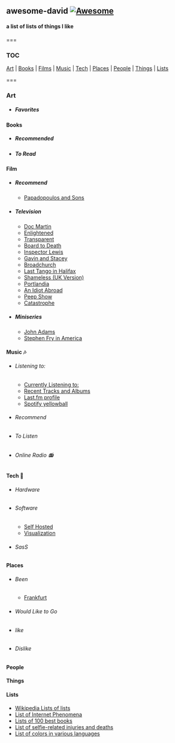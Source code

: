 ## awesome-david   [![Awesome](https://cdn.rawgit.com/sindresorhus/awesome/d7305f38d29fed78fa85652e3a63e154dd8e8829/media/badge.svg)](https://github.com/sindresorhus/awesome)
#### a list of lists of things I like
===

### TOC

[Art](#art) | [Books](#art) | [Films](#film) | [Music](#music) | [Tech](#tech) | [Places](#places) | [People](#people) | [Things](#things) | [Lists](#lists)

===

### Art
  - ##### Favorites
  
  
#### Books
  - ##### Recommended
  - ##### To Read
  
#### Film
  - ##### Recommend
  	- [Papadopoulos and Sons](https://en.wikipedia.org/wiki/Papadopoulos_%26_Sons)
  	
  - ##### Television
    - [Doc Martin](https://en.wikipedia.org/wiki/Doc_Martin)
	- [Enlightened](https://en.wikipedia.org/wiki/Enlightened_%28TV_series%29)
	- [Transparent](https://en.wikipedia.org/wiki/Transparent_%28TV_series%29)
	- [Board to Death](https://en.wikipedia.org/wiki/Bored_to_Death)
	- [Inspector Lewis](<https://en.wikipedia.org/wiki/Lewis_(TV_series)>)
	- [Gavin and Stacey](https://en.wikipedia.org/wiki/Gavin_%26_Stacey)
	- [Broadchurch](https://en.wikipedia.org/wiki/Broadchurch)
	- [Last Tango in Halifax](https://en.wikipedia.org/wiki/Last_Tango_in_Halifax)
	- [Shameless (UK Version)](<https://en.wikipedia.org/wiki/Shameless_(UK_TV_series)>)
	- [Portlandia](<https://en.wikipedia.org/wiki/Portlandia_(TV_series)>)
	- [An Idiot Abroad](https://en.wikipedia.org/wiki/An_Idiot_Abroad)
	- [Peep Show](<https://en.wikipedia.org/wiki/Peep_Show_(TV_series)>)
	- [Catastrophe](<https://en.wikipedia.org/wiki/Catastrophe_(2015_TV_series)>)
	
- ##### Miniseries
 	- [John Adams](<https://en.wikipedia.org/wiki/John_Adams_(miniseries)>)
 	- [Stephen Fry in America](https://en.wikipedia.org/wiki/Stephen_Fry_in_America)
	
#### Music :notes:
  - ###### Listening to:
  	- [Currently Listening to:](https://davidawindham.com/studio/music)
    - [Recent Tracks and Albums](https://davidawindham.com/studio/music)
    - [Last.fm profile](http://www.last.fm/user/windhamdavid)
    - [Spotify yellowball](https://embed.spotify.com/?uri=spotify%3Auser%3Awindhamdavid%3Aplaylist%3A2ynhPm8YKOkMPiVCQmR1fy)
  
  - ###### Recommend
  - ###### To Listen
  - ###### Online Radio :radio:

#### Tech :floppy_disk:
  - ###### Hardware
  - ###### Software
    - [Self Hosted](https://github.com/Kickball/awesome-selfhosted)
    - [Visualization](https://github.com/fasouto/awesome-dataviz)
  - ###### SasS

#### Places
  - ###### Been
  	- [Frankfurt](https://en.wikipedia.org/wiki/Frankfurt)
  - ###### Would Like to Go
  - ###### like
  - ###### Dislike

#### People

#### Things


#### Lists
- [Wikipedia Lists of lists](https://en.wikipedia.org/wiki/Category:Lists_of_lists)
- [List of Internet Phenomena](https://en.wikipedia.org/wiki/List_of_Internet_phenomena)
- [Lists of 100 best books](https://en.wikipedia.org/wiki/Lists_of_100_best_books)
- [List of selfie-related injuries and deaths](https://en.wikipedia.org/wiki/List_of_Internet_phenomena)
- [List of colors in various languages](https://en.wikipedia.org/wiki/List_of_colors_in_various_languages)